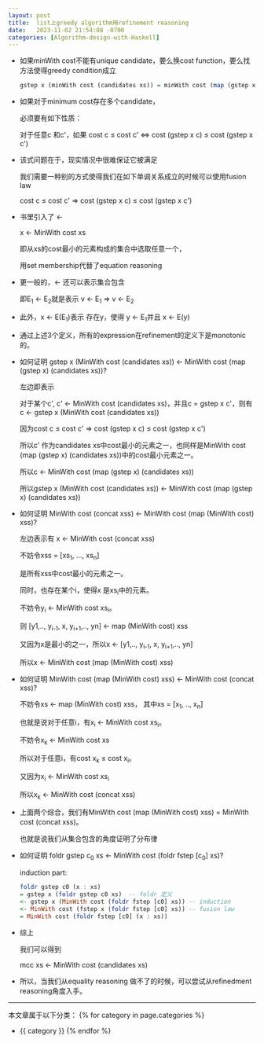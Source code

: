 ```yaml
---
layout: post
title:  list上greedy algorithm用refinement reasoning
date:   2023-11-02 21:54:08 -0700
categories: [Algorithm-design-with-Haskell]
---
```


- 如果minWith cost不能有unique candidate，要么换cost function，要么找方法使得greedy condition成立

    ```haskell
    gstep x (minWith cost (candidates xs)) = minWith cost (map (gstep x) (candidates xs))
    ```

- 如果对于minimum cost存在多个candidate，

    必须要有如下性质：

    对于任意c 和c'，如果 cost c &le; cost c' &hArr; cost (gstep x c) &le; cost (gstep x c')

- 该式问题在于，现实情况中很难保证它被满足

    我们需要一种别的方式使得我们在如下单调关系成立的时候可以使用fusion law

    cost c &le; cost c' &rArr; cost (gstep x c) &le; cost (gstep x c') 

- 书里引入了 &larr;

    x &larr; MinWith cost xs

    即从xs的cost最小的元素构成的集合中选取任意一个，

    用set membership代替了equation reasoning

- 更一般的，&larr; 还可以表示集合包含

    即E<sub>1</sub> &larr; E<sub>2</sub>就是表示 v &larr; E<sub>1</sub> &rArr; v &larr; E<sub>2</sub>

- 此外，x &larr; E(E<sub>1</sub>)表示 存在y，使得 y &larr; E<sub>1</sub>并且 x &larr; E(y)

- 通过上述3个定义，所有的expression在refinement的定义下是monotonic的。

- 如何证明 gstep x (MinWith cost (candidates xs)) &larr; MinWith cost (map (gstep x) (candidates xs))?

    左边即表示

    对于某个c', c' &larr; MinWith cost (candidates xs)，并且c = gstep x c'，则有 c &larr; gstep x (MinWith cost (candidates xs))

    因为cost c &le; cost c' &rArr; cost (gstep x c) &le; cost (gstep x c') 

    所以c' 作为candidates xs中cost最小的元素之一，也同样是MinWith cost (map (gstep x) (candidates xs))中的cost最小元素之一。

    所以c &larr; MinWith cost (map (gstep x) (candidates xs))

    所以gstep x (MinWith cost (candidates xs)) &larr; MinWith cost (map (gstep x) (candidates xs))

- 如何证明 MinWith cost (concat xss) &larr; MinWith cost (map (MinWith cost) xss)?

    左边表示有 x &larr; MinWith cost (concat xss)

    不妨令xss = [xs<sub>1</sub>, ..., xs<sub>n</sub>]

    是所有xss中cost最小的元素之一。

    同时，也存在某个i，使得x 是xs<sub>i</sub>中的元素。

    不妨令y<sub>i</sub> &larr; MinWith cost xs<sub>i</sub>。

    则 [y1,.., y<sub>i-1</sub>, x, y<sub>i+1</sub>,.., yn] &larr; map (MinWith cost) xss 

    又因为x是最小的之一，所以x &larr; [y1,.., y<sub>i-1</sub>, x, y<sub>i+1</sub>,.., yn]

    所以x &larr; MinWith cost (map (MinWith cost) xss)

- 如何证明 MinWith cost (map (MinWith cost) xss) &larr; MinWith cost (concat xss)?

    不妨令xs &larr; map (MinWith cost) xss， 其中xs = [x<sub>1</sub>, .., x<sub>n</sub>]

    也就是说对于任意i，有x<sub>i</sub> &larr; MinWith cost xs<sub>i</sub>。

    不妨令x<sub>k</sub> &larr; MinWith cost xs

    所以对于任意i，有cost x<sub>k</sub> &le; cost x<sub>i</sub>。

    又因为x<sub>i</sub> &larr; MinWith cost xs<sub>i</sub>

    所以x<sub>k</sub> &larr; MinWith cost (concat xss)

- 上面两个综合，我们有MinWith cost (map (MinWith cost) xss) = MinWith cost (concat xss)。

    也就是说我们从集合包含的角度证明了分布律

- 如何证明 foldr gstep c<sub>0</sub> xs &larr; MinWith cost (foldr fstep [c<sub>0</sub>] xs)?

    induction part:
    ```haskell
    foldr gstep c0 (x : xs)
    = gstep x (foldr gstep c0 xs)  -- foldr 定义
    <- gstep x (MinWith cost (foldr fstep [c0] xs)) -- induction
    <- MinWith cost (fstep x (foldr fstep [c0] xs)) -- fusion law
    = MinWith cost (foldr fstep [c0] (x : xs))
    ```

- 综上

    我们可以得到

    mcc xs &larr; MinWith cost (candidates xs)

- 所以，当我们从equality reasoning 做不了的时候，可以尝试从refinedment reasoning角度入手。


---
本文章属于以下分类：
{% for category in page.categories %}
- {{ category }}
{% endfor %}

    